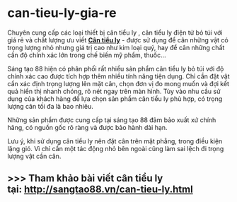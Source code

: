 # can-tieu-ly-gia-re
Chuyên cung cấp các loại thiết bị cân tiểu ly , cân tiểu ly điện tử bỏ túi với giá rẻ và chất lượng ưu viết
<a href="http://sangtao88.vn/can-tieu-ly.html"><strong>Cân tiểu ly</strong></a> - được sử dụng để cân những vật có trọng lượng nhỏ nhưng giá trị cao như kim loại quý, hay để cân những chất cần độ chính xác lớn trong chế biến mỹ phẩm, thuốc…

Sáng tạo 88 hiện có phân phối rất nhiều sản phẩm cân tiểu ly bỏ túi với độ chính xác cao được tích hợp thêm nhiều tính năng tiện dụng. Chỉ cần đặt vật cần xác định trọng lượng lên mặt cân, chọn đơn vị đo mong muốn và đợi kết quả hiển thị nhanh chóng, rõ nét ngay trên màn hình. Tùy vào nhu cầu sử dụng của khách hàng để lựa chọn sản phẩm cân tiểu ly phù hợp, có trọng lượng cân tối đa là bao nhiêu.

Những sản phẩm được cung cấp tại sáng tạo 88 đảm bảo xuất xứ chính hãng, có nguồn gốc rõ ràng và được bảo hành dài hạn.

Lưu ý, khi sử dụng cân tiểu ly nên đặt cân trên mặt phẳng, trong điều kiện lặng gió. Vì chỉ cần một tác động nhỏ bên ngoài cũng làm sai lệch đi trọng lượng vật cần cân.
<h2>&gt;&gt;&gt; Tham khảo bài viết cân tiểu ly tại: <a href="http://sangtao88.vn/can-tieu-ly.html">http://sangtao88.vn/can-tieu-ly.html</a></h2>
